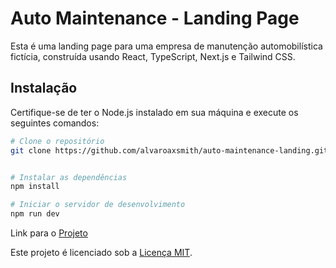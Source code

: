 # Auto Maintenance - Landing Page

Esta é uma landing page para uma empresa de manutenção automobilística fictícia, construída usando React, TypeScript, Next.js e Tailwind CSS.

## Instalação

Certifique-se de ter o Node.js instalado em sua máquina e execute os seguintes comandos:
```bash
# Clone o repositório
git clone https://github.com/alvaroaxsmith/auto-maintenance-landing.git


# Instalar as dependências
npm install

# Iniciar o servidor de desenvolvimento
npm run dev
```
Link para o [Projeto](https://auto-maintenance-landing.vercel.app/)

Este projeto é licenciado sob a [Licença MIT](https://github.com/alvaroaxsmith/auto-maintenance-landing/blob/main/LICENSE).
